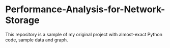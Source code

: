 # Performance-Analysis-for-Network-Storage
This repository is a sample of my original project with almost-exact Python code, sample data and graph.
